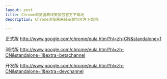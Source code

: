 ```yaml
---
layout: post
title: Chrome浏览器离线安装包官方下载地
description: Chrome浏览器离线安装包官方下载地。

---
```


正式版 http://www.google.com/chrome/eula.html?hl=zh-CN&standalone=1

测试版 http://www.google.com/chrome/eula.html?hl=zh-CN&standalone=1&extra=betachannel

开发版 http://www.google.com/chrome/eula.html?hl=zh-CN&standalone=1&extra=devchannel
